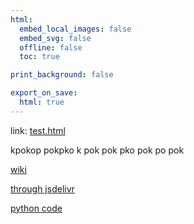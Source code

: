 ```yaml
---
html:
  embed_local_images: false
  embed_svg: false
  offline: false
  toc: true

print_background: false

export_on_save:
  html: true
---
```


link: [test.html](test.html)

kpokop
 pokpko 
 k pok pok 
  pko 
   pok po 
   pok 

[wiki](https://www.wikipedia.org/)

[through jsdelivr](https://cdn.jsdelivr.net/gh/mtomassoli/test/test.html)

[python code](asd.py)
